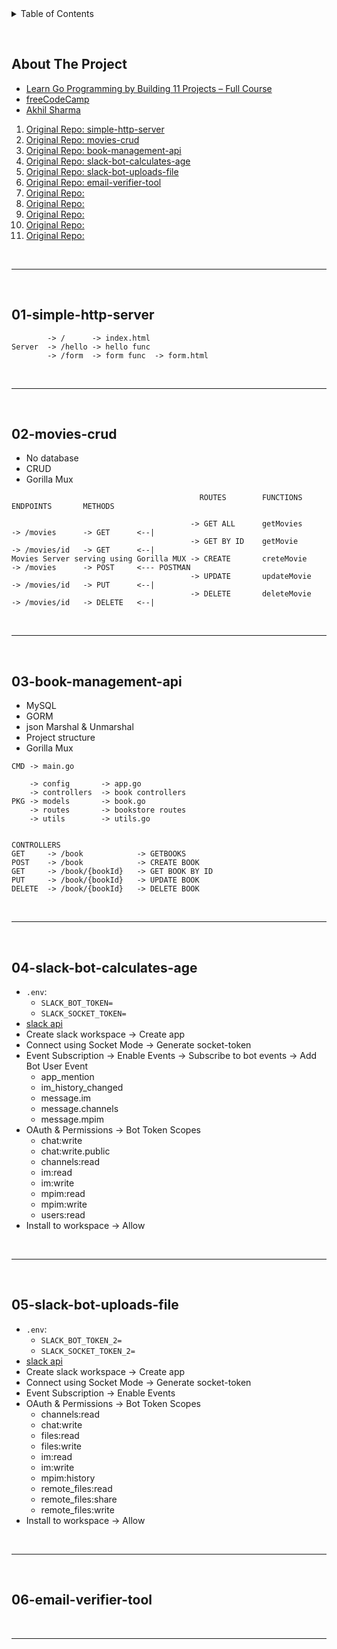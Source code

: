 <details>
  <summary>Table of Contents</summary>
  <ol>
    <li><a href="#about-the-project">About The Project</a></li>
    <li><a href="#01-simple-http-server">01-simple-http-server</a></li>
    <li><a href="#02-movies-crud">02-movies-crud</a></li>
    <li><a href="#03-book-management-api">03-book-management-api</a></li>
    <li><a href="#04-slack-bot-calculates-age">04-slack-bot-calculates-age</a></li>
    <li><a href="#05-slack-bot-uploads-file">05-slack-bot-uploads-file</a></li>
    <li><a href="#06-email-verifier-tool">06-email-verifier-tool</a></li>
  </ol>
</details>

&nbsp;

## About The Project

- [Learn Go Programming by Building 11 Projects – Full Course](https://www.youtube.com/watch?v=jFfo23yIWac)
- [freeCodeCamp](https://www.freecodecamp.org/)
- [Akhil Sharma](https://github.com/AkhilSharma90)

1. [Original Repo: simple-http-server](https://github.com/AkhilSharma90/simple-http-server-GO)
2. [Original Repo: movies-crud](https://github.com/AkhilSharma90?tab=repositories&type=source)
3. [Original Repo: book-management-api](https://github.com/AkhilSharma90/Golang-MySQL-CRUD-Bookstore-Management-API)
4. [Original Repo: slack-bot-calculates-age](https://github.com/AkhilSharma90/GO-Slackbot-Calculates-Age)
5. [Original Repo: slack-bot-uploads-file](https://github.com/AkhilSharma90/GO-SlackBot-Uploads-File)
6. [Original Repo: email-verifier-tool](https://github.com/AkhilSharma90/GO-Email-Checking-Tool)
7. [Original Repo: ]()
8. [Original Repo: ]()
9. [Original Repo: ]()
10. [Original Repo: ]()
11. [Original Repo: ]()

&nbsp;

---

&nbsp;

## 01-simple-http-server

```
        -> /      -> index.html
Server  -> /hello -> hello func
        -> /form  -> form func  -> form.html
```

&nbsp;

---

&nbsp;

## 02-movies-crud

- No database
- CRUD
- Gorilla Mux

```
                                          ROUTES        FUNCTIONS     ENDPOINTS       METHODS

                                        -> GET ALL      getMovies     -> /movies      -> GET      <--|
                                        -> GET BY ID    getMovie      -> /movies/id   -> GET      <--|
Movies Server serving using Gorilla MUX -> CREATE       creteMovie    -> /movies      -> POST     <--- POSTMAN
                                        -> UPDATE       updateMovie   -> /movies/id   -> PUT      <--|
                                        -> DELETE       deleteMovie   -> /movies/id   -> DELETE   <--|
```

&nbsp;

---

&nbsp;

## 03-book-management-api

- MySQL
- GORM
- json Marshal & Unmarshal
- Project structure
- Gorilla Mux

```
CMD -> main.go

    -> config       -> app.go
    -> controllers  -> book controllers
PKG -> models       -> book.go
    -> routes       -> bookstore routes
    -> utils        -> utils.go


CONTROLLERS
GET     -> /book            -> GETBOOKS
POST    -> /book            -> CREATE BOOK
GET     -> /book/{bookId}   -> GET BOOK BY ID
PUT     -> /book/{bookId}   -> UPDATE BOOK
DELETE  -> /book/{bookId}   -> DELETE BOOK
```

&nbsp;

---

&nbsp;

## 04-slack-bot-calculates-age

- `.env`:
  - `SLACK_BOT_TOKEN=`
  - `SLACK_SOCKET_TOKEN=`
- [slack api](https://api.slack.com/)
- Create slack workspace -> Create app
- Connect using Socket Mode -> Generate socket-token
- Event Subscription -> Enable Events -> Subscribe to bot events -> Add Bot User Event
  - app_mention
  - im_history_changed
  - message.im
  - message.channels
  - message.mpim
- OAuth & Permissions -> Bot Token Scopes
  - chat:write
  - chat:write.public
  - channels:read
  - im:read
  - im:write
  - mpim:read
  - mpim:write
  - users:read
- Install to workspace -> Allow

&nbsp;

---

&nbsp;

## 05-slack-bot-uploads-file

- `.env`:
  - `SLACK_BOT_TOKEN_2=`
  - `SLACK_SOCKET_TOKEN_2=`
- [slack api](https://api.slack.com/)
- Create slack workspace -> Create app
- Connect using Socket Mode -> Generate socket-token
- Event Subscription -> Enable Events
- OAuth & Permissions -> Bot Token Scopes
  - channels:read
  - chat:write
  - files:read
  - files:write
  - im:read
  - im:write
  - mpim:history
  - remote_files:read
  - remote_files:share
  - remote_files:write
- Install to workspace -> Allow

&nbsp;

---

&nbsp;

## 06-email-verifier-tool

&nbsp;

---

&nbsp;
